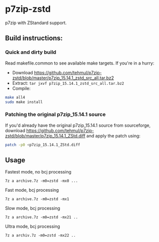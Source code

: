 # p7zip-zstd
p7zip with ZStandard support. 

## Build instructions:

### Quick and dirty build

Read makefile.common to see available make targets. If you're in a hurry:
- Download https://github.com/tehmul/p7zip-zstd/blob/master/p7zip_15.14.1_zstd_src_all.tar.bz2
- Extract: ```tar jxvf p7zip_15.14.1_zstd_src_all.tar.bz2``` 
- Compile:
```sh
make all4
sudo make install
```

### Patching the original p7zip_15.14.1 source

If you'd already have the original p7zip_15.14.1 source from sourceforge, download  https://github.com/tehmul/p7zip-zstd/blob/master/p7zip_15.14.1_ZStd.diff
and apply the patch using:
```sh
patch -p0 <p7zip_15.14.1_ZStd.diff
```
## Usage

Fastest mode, no bcj processing
```
7z a archive.7z -m0=zstd -mx0 ...
```

Fast mode, bcj processing
```
7z a archive.7z -m0=zstd -mx1
```

Slow mode, bcj processing
```
7z a archive.7z -m0=zstd -mx21 ..
```

Ultra mode, bcj processing
```
7z a archiv.7z -m0=zstd -mx22 ..
```
